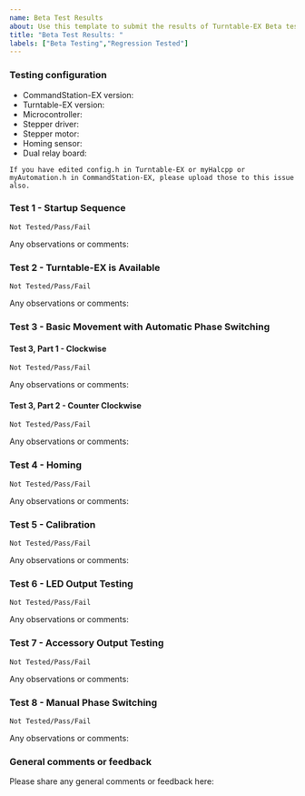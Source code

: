 ```yaml
---
name: Beta Test Results
about: Use this template to submit the results of Turntable-EX Beta testing
title: "Beta Test Results: "
labels: ["Beta Testing","Regression Tested"]
---
```


<!--
Thanks for Beta testing Turntable-EX! Please provide the test results below, and we encourage feedback on the ease of use, reliability, and overall usefullness also.
-->

### Testing configuration

* CommandStation-EX version:
* Turntable-EX version:
* Microcontroller:
* Stepper driver:
* Stepper motor:
* Homing sensor:
* Dual relay board:

`If you have edited config.h in Turntable-EX or myHalcpp or myAutomation.h in CommandStation-EX, please upload those to this issue also.`

### Test 1 - Startup Sequence

`Not Tested/Pass/Fail`

Any observations or comments:

### Test 2 - Turntable-EX is Available

`Not Tested/Pass/Fail`

Any observations or comments:

### Test 3 - Basic Movement with Automatic Phase Switching
#### Test 3, Part 1 - Clockwise

`Not Tested/Pass/Fail`

Any observations or comments:

#### Test 3, Part 2 - Counter Clockwise

`Not Tested/Pass/Fail`

Any observations or comments:

### Test 4 - Homing

`Not Tested/Pass/Fail`

Any observations or comments:

### Test 5 - Calibration

`Not Tested/Pass/Fail`

Any observations or comments:

### Test 6 - LED Output Testing

`Not Tested/Pass/Fail`

Any observations or comments:

### Test 7 - Accessory Output Testing

`Not Tested/Pass/Fail`

Any observations or comments:

### Test 8 - Manual Phase Switching

`Not Tested/Pass/Fail`

Any observations or comments:

### General comments or feedback

Please share any general comments or feedback here:
